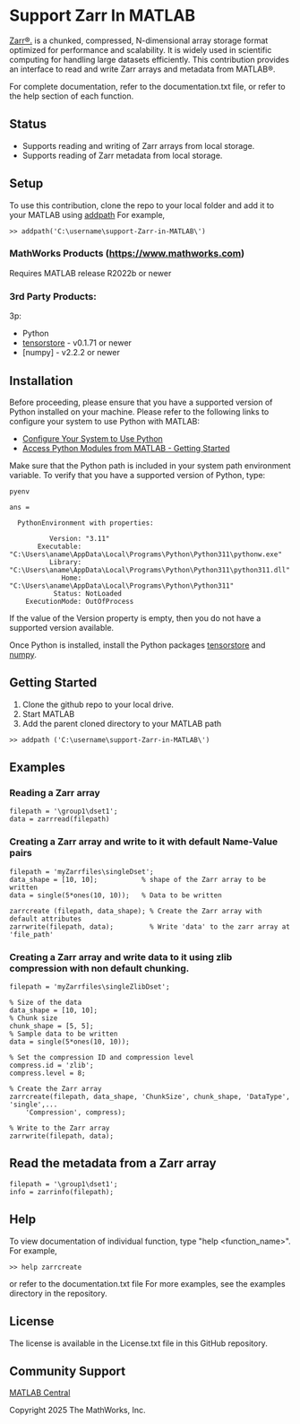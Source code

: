 # Support Zarr In MATLAB

[Zarr&reg;.](https://zarr-specs.readthedocs.io/en/latest/specs.html) is a chunked, compressed, N-dimensional array storage format optimized for performance and scalability. It is widely used in scientific computing for handling large datasets efficiently.
This contribution provides an interface to read and write Zarr arrays and metadata from MATLAB&reg;.

For complete documentation, refer to the documentation.txt file, or refer to the help section of each function.

## Status
- Supports reading and writing of Zarr arrays from local storage.
- Supports reading of Zarr metadata from local storage.

## Setup
To use this contribution, clone the repo to your local folder and add it to your MATLAB using [addpath](https://www.mathworks.com/help/matlab/ref/addpath.html)
For example, 
```
>> addpath('C:\username\support-Zarr-in-MATLAB\')
```

### MathWorks Products (https://www.mathworks.com)

Requires MATLAB release R2022b or newer

### 3rd Party Products:
3p:
- Python 
- [tensorstore](https://github.com/google/tensorstore) - v0.1.71 or newer
- [numpy] - v2.2.2 or newer

## Installation
Before proceeding, please ensure that you have a supported version of Python installed on your machine.
Please refer to the following links to configure your system to use Python with MATLAB:
- [Configure Your System to Use Python](https://www.mathworks.com/help/matlab/matlab_external/install-supported-python-implementation.html)
- [Access Python Modules from MATLAB - Getting Started](https://www.mathworks.com/help/matlab/matlab_external/create-object-from-python-class.html)

Make sure that the Python path is included in your system path environment variable. To verify that you have a supported version of Python, type:

```
pyenv

ans = 

  PythonEnvironment with properties:

          Version: "3.11"
       Executable: "C:\Users\aname\AppData\Local\Programs\Python\Python311\pythonw.exe"
          Library: "C:\Users\aname\AppData\Local\Programs\Python\Python311\python311.dll"
             Home: "C:\Users\aname\AppData\Local\Programs\Python\Python311"
           Status: NotLoaded
    ExecutionMode: OutOfProcess
```
If the value of the Version property is empty, then you do not have a supported version available.

Once Python is installed, install the Python packages [tensorstore](https://github.com/google/tensorstore) and [numpy](https://github.com/numpy/numpy).

## Getting Started 
1. Clone the github repo to your local drive.
2. Start MATLAB
3. Add the parent cloned directory to your MATLAB path
```
>> addpath ('C:\username\support-Zarr-in-MATLAB\')
```

## Examples

### Reading a Zarr array
```
filepath = '\group1\dset1';
data = zarrread(filepath)
```

### Creating a Zarr array and write to it with default Name-Value pairs
```
filepath = 'myZarrfiles\singleDset';
data_shape = [10, 10];           % shape of the Zarr array to be written
data = single(5*ones(10, 10));   % Data to be written

zarrcreate (filepath, data_shape); % Create the Zarr array with default attributes
zarrwrite(filepath, data);         % Write 'data' to the zarr array at 'file_path'
```

### Creating a Zarr array and write data to it using zlib compression with non default chunking.
```
filepath = 'myZarrfiles\singleZlibDset';

% Size of the data
data_shape = [10, 10];
% Chunk size
chunk_shape = [5, 5];
% Sample data to be written
data = single(5*ones(10, 10));

% Set the compression ID and compression level
compress.id = 'zlib';
compress.level = 8;

% Create the Zarr array
zarrcreate(filepath, data_shape, 'ChunkSize', chunk_shape, 'DataType', 'single',...
	'Compression', compress);
	
% Write to the Zarr array
zarrwrite(filepath, data);
```


## Read the metadata from a Zarr array
```
filepath = '\group1\dset1';
info = zarrinfo(filepath);
```

## Help
To view documentation of individual function, type "help \<function_name>\". For example,
```
>> help zarrcreate
```
or refer to the documentation.txt file
For more examples, see the examples directory in the repository.


## License
<!--- Make sure you have a License.txt within your Repo --->

The license is available in the License.txt file in this GitHub repository.

## Community Support
[MATLAB Central](https://www.mathworks.com/matlabcentral)

Copyright 2025 The MathWorks, Inc.
